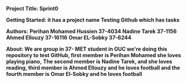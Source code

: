 **Project Title: Sprint0**

**Getting Started: it has a project name Testing Github which has tasks**

**Authors:**
**Perihan Mohamed Hussien 37-4034**
**Nadine Tarek 37-1156**
**Ahmed Ellouzy 37-16116**
**Omar EL-Sobky  37-6244**

**About: We are group in 37- MET student in GUC we're doing this repository to test GitHub, first member is Perihan Mohamed she loves playing piano,**
**The second member is Nadine Tarek, and she loves reading, third member is Ahmed Ellouzy and he loves football and the fourth member is Omar El-Sobky and he loves football**





